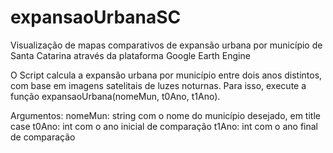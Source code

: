 # expansaoUrbanaSC
Visualização de mapas comparativos de expansão urbana por município de Santa Catarina através da plataforma Google Earth Engine

O Script calcula a expansão urbana por município entre dois anos distintos, com base em imagens satelitais de luzes noturnas.
Para isso, execute a função expansaoUrbana(nomeMun, t0Ano, t1Ano).

Argumentos:
nomeMun: string com o nome do município desejado, em title case
t0Ano: int com o ano inicial de comparação
t1Ano: int com o ano final de comparação
